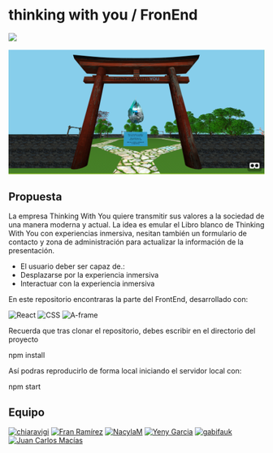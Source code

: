 <h1 align="left">thinking with you / FronEnd</h1>
 <p align="left">
  <img src="https://img.shields.io/badge/STATUS-EN%20DESAROLLO-green">
</p>
<img src="https://raw.githubusercontent.com/juancmacias/alma-thinking-with-you/main/public/portal_readme.PNG" alt="Thinking With You inmersiva">



<h2>Propuesta</h2>
<p>La empresa Thinking With You quiere transmitir sus valores a la sociedad de una manera moderna y actual. La idea es emular el Libro blanco de Thinking With You con experiencias inmersiva, nesitan también un formulario de contacto y zona de administración para actualizar la información de la presentación.
<ul>
  <li>El usuario deber ser capaz de.:</li>
  <li>Desplazarse por la experiencia inmersiva</li>
  <li>Interactuar con la experiencia inmersiva </li>
</ul>
<p>En este repositorio encontraras la parte del FrontEnd, desarrollado con:</p>

<img src="https://upload.wikimedia.org/wikipedia/commons/a/a7/React-icon.svg" width="64" alt="React"> 
<img src="https://upload.wikimedia.org/wikipedia/commons/d/d5/CSS3_logo_and_wordmark.svg" width="64" alt="CSS">
<img src="https://pbs.twimg.com/profile_images/809318798419525633/wmrHjgdG_400x400.jpg" width="64" alt="A-frame">
<img src="https://github.com/juancmacias/alma/assets/126780440/73bb6c4a-334a-4774-b75a-a307c01287e7" width="64" alt="">
<img src="https://github.com/juancmacias/alma/assets/126780440/20c7f218-9dd0-4113-8ab8-31227c4eed8b" width="64" alt="">
<img src="https://github.com/juancmacias/alma/assets/126780440/77d4027e-e7e9-4ee3-9e02-abcdfe230d80" width="64" alt="">
<img src="https://github.com/juancmacias/alma/assets/126780440/0463c5c1-92d9-4ab0-b33b-92703c449931" width="64" alt="">
<img src="https://github.com/juancmacias/alma/assets/126780440/ebfa9a2f-2660-4504-9d54-f846c52d6388" width="64" alt="">
<img src="https://github.com/juancmacias/alma/assets/126780440/fd87be9b-25e8-44df-a8dc-8e1fd2185cc8" width="64" alt="">
<img src="https://github.com/juancmacias/alma/assets/126780440/ef5932c3-3f22-4c42-8419-2083731b0076" width="64" alt=""> 
<img src="https://github.com/juancmacias/alma/assets/126780440/05547ed6-6951-4b15-b822-85fc52708eb4" width="64" alt="">
<img src="https://github.com/juancmacias/alma/assets/126780440/fd23160b-f2e2-41d3-864d-f9688e60e47f" width="64" alt="">
<img src="https://github.com/juancmacias/alma/assets/126780440/0f8fd39a-03a2-4cd4-b45f-0c130c58428e" width="64" alt=""> 


<p>Recuerda que tras clonar el repositorio, debes escribir en el directorio del proyecto</p>
<p>npm install</p>
<p>Así podras reproducirlo de forma local iniciando el servidor local con:</p>
<p>npm start</p>
<h2>Equipo</h2>
<a href="https://github.com/chiaravigi" class="position-relative"><img src="https://avatars.githubusercontent.com/u/126780221?v=4" data-hovercard-type="achievement" width="64" alt="chiaravigi" data-view-component="true" class="achievement-badge-sidebar"></a>
<a href="https://github.com/fran-eliot" class="position-relative"><img src="https://avatars.githubusercontent.com/u/5796681?v=4" data-hovercard-type="achievement" width="64" alt="Fran Ramírez" data-view-component="true" class="achievement-badge-sidebar"></a>
<a href="https://github.com/NacylaM" class="position-relative"><img src="https://avatars.githubusercontent.com/u/126783136?v=4" data-hovercard-type="achievement" width="64" alt="NacylaM" data-view-component="true" class="achievement-badge-sidebar"></a>
<a href="https://github.com/YELEGA27"><img src="https://avatars.githubusercontent.com/u/127417496?v=4" data-hovercard-type="achievement" width="64" alt="Yeny Garcia" data-view-component="true" class="achievement-badge-sidebar"></a>
<a href="https://github.com/gabifauk"><img src="https://avatars.githubusercontent.com/u/126780440?v=4" data-hovercard-type="achievement" width="64" alt="gabifauk" data-view-component="true" class="achievement-badge-sidebar"></a>
<a href="https://github.com/juancmacias"><img src="https://avatars.githubusercontent.com/u/53483587?v=4" data-hovercard-type="achievement" width="64" alt="Juan Carlos Macías" data-view-component="true" class="achievement-badge-sidebar"></a>

